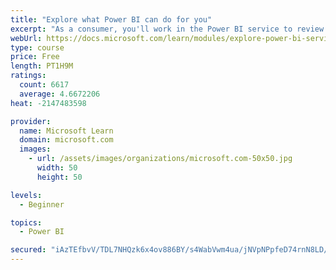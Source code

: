 ```yaml
---
title: "Explore what Power BI can do for you"
excerpt: "As a consumer, you'll work in the Power BI service to review and interact with content that has been shared with you. This module provides the foundational information that you need to work effectively in the Power BI service."
webUrl: https://docs.microsoft.com/learn/modules/explore-power-bi-service/
type: course
price: Free
length: PT1H9M
ratings:
  count: 6617
  average: 4.6672206
heat: -2147483598

provider:
  name: Microsoft Learn
  domain: microsoft.com
  images:
    - url: /assets/images/organizations/microsoft.com-50x50.jpg
      width: 50
      height: 50

levels:
  - Beginner

topics:
  - Power BI

secured: "iAzTEfbvV/TDL7NHQzk6x4ov886BY/s4WabVwm4ua/jNVpNPpfeD74rnN8LD/hbXvbcPZWEkz2SazHRTpmrS3P11LqS0vkBd95lx/FR+UWadRJWm6QCwaQ13dpM10BI6tk44mudasCLAMG15sPumhMBvORHKVEfmrCO9QVJ5+97ywpO9oTUGZAsT+dkcHqw+q7Pet9VBMQBfKxxkuP+Rh54l4jWvb43p0vGywTGkFihXFFuUa3edRq5LZ6ro9EOZqQp9KbTRaiiQRsNKhB4D7GXr/cExJGSnURljQ2UCD+wzA5v3dV8AaVfMBz+ExHnK9gAigO4En7GeLSTlHy8RUHgyjGLIsusB0CeThuhZNoLlEWRm4qzD5pf9d8AxTmLqrPaP+IpADxAdJOVxw+bQLmkf7BGP0lBbcICUDPhZLCY=;vpMVQIvTwkS1+D1u3hoY4Q=="
---
```


